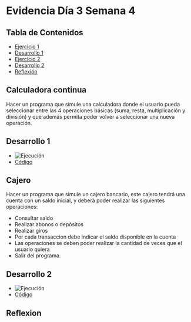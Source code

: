 # Evidencia Día 3 Semana 4
## Tabla de Contenidos
- [Ejercicio 1](#calculadora-continua)
- [Desarrollo 1](#desarrollo-1)
- [Ejercicio 2](#cajero)
- [Desarrollo 2](#desarrollo-2)
- [Reflexión](#reflexion)
## Calculadora continua
Hacer un programa que simule una calculadora donde el usuario pueda seleccionar entre las 4 operaciones básicas (suma, resta, multiplicación y división) y que además permita poder volver a seleccionar una nueva operación.
## Desarrollo 1
- ![Ejecución](https://raw.githubusercontent.com/SebaFarias/modulo_programacion_basica_en_java/master/java/calculadoraContinua/calculadora.PNG)
- [Código](https://github.com/SebaFarias/modulo_programacion_basica_en_java/blob/master/java/calculadoraContinua/src/calculadoracontinua/CalculadoraContinua.java)
## Cajero
Hacer un programa que simule un cajero bancario, este cajero tendrá una cuenta con un saldo inicial, y deberá poder realizar las siguientes operaciones:

- Consultar saldo
- Realizar abonos o depósitos
- Realizar giros
- Por cada transaccion debe indicar el saldo disponible en la cuenta 
- Las operaciones se deben poder realizar la cantidad de veces que el usuario quiera 
- Salir del programa.
## Desarrollo 2
- ![Ejecución](https://raw.githubusercontent.com/SebaFarias/modulo_programacion_basica_en_java/master/java/calculadoraContinua/calculadora.PNG)
- [Código](https://github.com/SebaFarias/modulo_programacion_basica_en_java/blob/master/java/calculadoraContinua/src/calculadoracontinua/CalculadoraContinua.java)
## Reflexion

